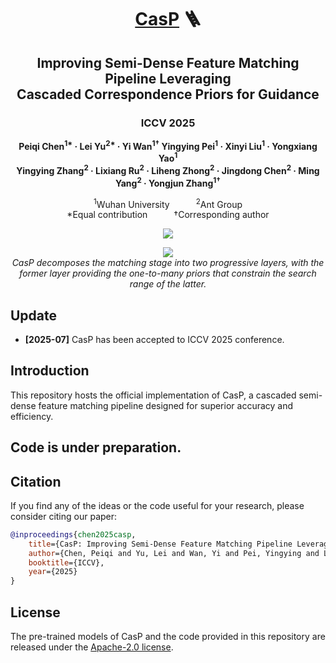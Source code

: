 <div align="center">
<h1><ins>CasP</ins> 🪜</h1>
<h2>
    Improving Semi-Dense Feature Matching Pipeline Leveraging<br>
    Cascaded Correspondence Priors for Guidance
</h2>
<h3>ICCV 2025</h3>
<p>
    <b>Peiqi Chen<sup>1*</sup> · Lei Yu<sup>2*</sup> · Yi Wan<sup>1&dagger;</sup> Yingying Pei<sup>1</sup> · Xinyi Liu<sup>1</sup> · Yongxiang Yao<sup>1</sup></b><br>
    <b>Yingying Zhang<sup>2</sup> · Lixiang Ru<sup>2</sup> · Liheng Zhong<sup>2</sup> · Jingdong Chen<sup>2</sup> · Ming Yang<sup>2</sup> · Yongjun Zhang<sup>1&dagger;</sup></b>
</p>
<p>
    <sup>1</sup>Wuhan University&emsp;&emsp;&emsp;<sup>2</sup>Ant Group<br>
    *Equal contribution&emsp;&emsp;&emsp;&dagger;Corresponding author
</p>
</p>
    <a href="LICENSE"><img src="https://img.shields.io/badge/License-Apache_2.0-blue.svg"></a>
</p>
<p>
    <img src="assets/schematic_diagram.png"><br>
    <em>CasP decomposes the matching stage into two progressive layers, with the former layer providing the one-to-many priors that constrain the search range of the latter.</em>
</p>
</div>

## Update

- **[2025-07]** CasP has been accepted to ICCV 2025 conference.

## Introduction

This repository hosts the official implementation of CasP, a cascaded semi-dense feature matching pipeline designed for superior accuracy and efficiency.

## Code is under preparation.

## Citation

If you find any of the ideas or the code useful for your research, please consider citing our paper:

```bibtex
@inproceedings{chen2025casp,
    title={CasP: Improving Semi-Dense Feature Matching Pipeline Leveraging Cascaded Correspondence Priors for Guidance},
    author={Chen, Peiqi and Yu, Lei and Wan, Yi and Pei, Yingying and Liu, Xinyi and Yao, Yongxiang and Zhang, Yingying and Ru, Lixiang and Zhong, Liheng and Chen, Jingdong and Yang, Ming and Zhang, Yongjun},
    booktitle={ICCV},
    year={2025}
}
```

## License

The pre-trained models of CasP and the code provided in this repository are released under the [Apache-2.0 license](LICENSE).
